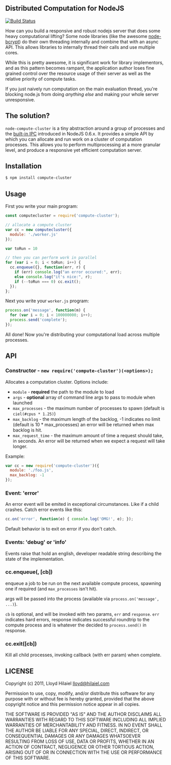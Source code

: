 ## Distributed Computation for NodeJS

[![Build Status](https://secure.travis-ci.org/lloyd/node-compute-cluster.png)](http://travis-ci.org/lloyd/node-compute-cluster)

How can you build a responsive and robust nodejs server that does some heavy
computational lifting?  Some node libraries (like the awesome [node-bcrypt][])
do their own threading internally and combine that with an async API.  This
allows libraries to internally thread their calls and use multiple cores.

  [node-bcrypt]: https://github.com/ncb000gt/node.bcrypt.js

While this is pretty awesome, it is significant work for library implementors,
and as this pattern becomes rampant, the application author loses fine grained
control over the resource usage of their server as well as the relative priority
of compute tasks.

If you just naively run computation on the main evaluation thread, you're blocking
node.js from doing *anything else* and making your whole server unresponsive.

## The solution?

`node-compute-cluster` is a tiny abstraction around a group of
processes and the [built-in IPC][] introduced in NodeJS 0.6.x.  It provides a simple
API by which you can allocate and run work on a cluster of computation processes.
This allows you to perform multiprocessing at a more granular level, and produce
a responsive yet efficient computation server.

 [built-in IPC]: http://nodejs.org/docs/v0.6.3/api/all.html#child_process.fork

## Installation

``` sh
$ npm install compute-cluster
```

## Usage

First you write your main program:

``` js
const computecluster = require('compute-cluster');

// allocate a compute cluster
var cc = new computecluster({
  module: './worker.js'
});

var toRun = 10

// then you can perform work in parallel
for (var i = 0; i < toRun; i++) {
  cc.enqueue({}, function(err, r) {
    if (err) console.log("an error occured:", err);
    else console.log("it's nice:", r);
    if (--toRun === 0) cc.exit();
  });
};
```

Next you write your `worker.js` program:

``` js
process.on('message', function(m) {
  for (var i = 0; i < 100000000; i++);
  process.send('complete');
});
```

All done!  Now you're distributing your computational load across multiple processes.

## API

### Constructor - `new require('compute-cluster')(<options>);`

Allocates a computation cluster.  Options include:

  * `module` - **required** the path to the module to load
  * `args` - **optional** array of command line args to pass to module when launched
  * `max_processes` - the maximum number of processes to spawn (default is `ciel(#cpus * 1.25)`)
  * `max_backlog` - the maximum length of the backlog, -1 indicates no limit (default is 10 * max_processes)
                    an error will be returned when max backlog is hit.
  * `max_request_time` - the maximum amount of time a request should take, in seconds.  An error will be returned when we expect a request will take longer.

Example:

``` js
var cc = new require('compute-cluster')({
  module: './foo.js',
  max_backlog: -1
});
```

### Event: 'error'

An error event will be emited in exceptional circumstances.  Like if a child crashes.
Catch error events like this:

``` js
cc.on('error', function(e) { console.log('OMG!', e); });
```

Default behavior is to exit on error if you don't catch.

### Events: 'debug' or 'info'

Events raise that hold an english, developer readable string describing
the state of the implementation.

### cc.enqueue(<args>, [cb])

enqueue a job to be run on the next available compute process, spawning one
if required (and `max_processes` isn't hit).

args will be passed into the process (available via `process.on('message', ...)`).

`cb` is optional, and will be invoked with two params, `err` and `response`.
`err` indicates hard errors, response indicates successful roundtrip to the
compute process and is whatever the decided to `process.send()` in response. 

### cc.exit([cb])

Kill all child processes, invoking callback (with err param) when complete.

## LICENSE

Copyright (c) 2011, Lloyd Hilaiel <lloyd@hilaiel.com>

Permission to use, copy, modify, and/or distribute this software for any
purpose with or without fee is hereby granted, provided that the above
copyright notice and this permission notice appear in all copies.

THE SOFTWARE IS PROVIDED "AS IS" AND THE AUTHOR DISCLAIMS ALL WARRANTIES
WITH REGARD TO THIS SOFTWARE INCLUDING ALL IMPLIED WARRANTIES OF
MERCHANTABILITY AND FITNESS. IN NO EVENT SHALL THE AUTHOR BE LIABLE FOR
ANY SPECIAL, DIRECT, INDIRECT, OR CONSEQUENTIAL DAMAGES OR ANY DAMAGES
WHATSOEVER RESULTING FROM LOSS OF USE, DATA OR PROFITS, WHETHER IN AN
ACTION OF CONTRACT, NEGLIGENCE OR OTHER TORTIOUS ACTION, ARISING OUT OF
OR IN CONNECTION WITH THE USE OR PERFORMANCE OF THIS SOFTWARE.
